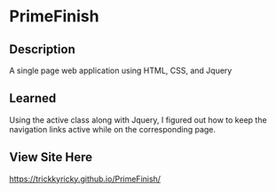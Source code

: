 # PrimeFinish
## Description
A single page web application using HTML, CSS, and Jquery
## Learned
Using the active class along with Jquery, I figured out how to 
keep the navigation links active while on the corresponding
page.

## View Site Here
https://trickkyricky.github.io/PrimeFinish/
